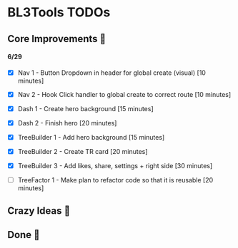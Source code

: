 # BL3Tools TODOs


## Core Improvements :round_pushpin:
#### 6/29
- [x] Nav 1 - Button Dropdown in header for global create (visual) [10 minutes]
- [x] Nav 2 - Hook Click handler to global create to correct route [10 minutes]

- [x] Dash 1 - Create hero background [15 minutes]
- [x] Dash 2 - Finish hero [20 minutes]

- [x] TreeBuilder 1 - Add hero background [15 minutes]
- [x] TreeBuilder 2 - Create TR card [20 minutes]
- [x] TreeBuilder 3 - Add likes, share, settings + right side [30 minutes]

- [ ] TreeFactor 1 - Make plan to refactor code so that it is reusable [20 minutes]


## Crazy Ideas :tada:

## Done :checkered_flag:


